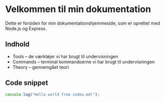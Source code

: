 # Velkommen til min dokumentation

Dette er forsiden for min dokumentationshjemmeside, som er oprettet med Node.js og Express.

## Indhold

- Tools – de værktøjer vi har brugt til undervisningen
- Commands – terminal kommandoerne vi har brugt til undervisningen
- Theory – gennemgået teori

## Code snippet
```javascript
console.log("Hello world from index.md!");
```